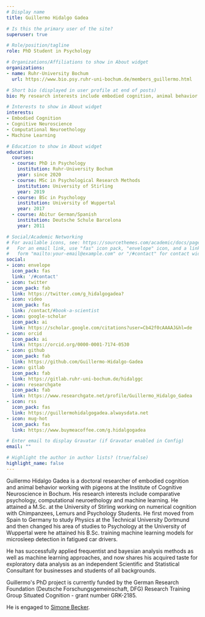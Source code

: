 ```yaml
---
# Display name
title: Guillermo Hidalgo Gadea

# Is this the primary user of the site?
superuser: true

# Role/position/tagline
role: PhD Student in Psychology

# Organizations/Affiliations to show in About widget
organizations:
- name: Ruhr-University Bochum
  url: https://www.bio.psy.ruhr-uni-bochum.de/members_guillermo.html

# Short bio (displayed in user profile at end of posts)
bio: My research interests include embodied cognition, animal behavior and machine learning.

# Interests to show in About widget
interests:
- Embodied Cognition
- Cognitive Neuroscience
- Computational Neuroethology
- Machine Learning

# Education to show in About widget
education:
  courses:
  - course: PhD in Psychology
    institution: Ruhr-University Bochum
    year: since 2020
  - course: MSc in Psychological Research Methods
    institution: University of Stirling
    year: 2019
  - course: BSc in Psychology
    institution: University of Wuppertal
    year: 2017
  - course: Abitur German/Spanish 
    institution: Deutsche Schule Barcelona
    year: 2011

# Social/Academic Networking
# For available icons, see: https://sourcethemes.com/academic/docs/page-builder/#icons
#   For an email link, use "fas" icon pack, "envelope" icon, and a link in the
#   form "mailto:your-email@example.com" or "/#contact" for contact widget.
social:
- icon: envelope
  icon_pack: fas
  link: '/#contact'
- icon: twitter
  icon_pack: fab
  link: https://twitter.com/g_hidalgogadea?
- icon: video
  icon_pack: fas
  link: /contact/#book-a-scientist
- icon: google-scholar
  icon_pack: ai
  link: https://scholar.google.com/citations?user=Cb42f0cAAAAJ&hl=de
- icon: orcid
  icon_pack: ai
  link: https://orcid.org/0000-0001-7174-0530
- icon: github
  icon_pack: fab
  link: https://github.com/Guillermo-Hidalgo-Gadea
- icon: gitlab
  icon_pack: fab
  link: https://gitlab.ruhr-uni-bochum.de/hidalggc
- icon: researchgate
  icon_pack: fab
  link: https://www.researchgate.net/profile/Guillermo_Hidalgo_Gadea
- icon: rss
  icon_pack: fas
  link: https://guillermohidalgogadea.alwaysdata.net
- icon: mug-hot
  icon_pack: fas
  link: https://www.buymeacoffee.com/g.hidalgogadea

# Enter email to display Gravatar (if Gravatar enabled in Config)
email: ""

# Highlight the author in author lists? (true/false)
highlight_name: false
---
```

Guillermo Hidalgo Gadea is a doctoral researcher of embodied cognition and animal behavior working with pigeons at the Institute of Cognitive Neuroscience in Bochum. His research interests include comparative psychology, computational neuroethology and machine learning. He attained a M.Sc. at the University of Stirling working on numerical cognition with Chimpanzees, Lemurs and Psychology Students. He first moved from Spain to Germany to study Physics at the Technical University Dortmund and then changed his area of studies to Psychology at the University of Wuppertal were he attained his B.Sc. training machine learning models for microsleep detection in fatigued car drivers.

He has successfully applied frequentist and bayesian analysis methods as well as machine learning approaches, and now shares his acquired taste for exploratory data analysis as an independent Scientific and Statistical Consultant for businesses and students of all backgrounds.

Guillermo's PhD project is currently funded by the German Research Foundation (Deutsche Forschungsgemeinschaft, DFG) Research Training Group Situated Cognition - grant number GRK-2185.

He is engaged to [Simone Becker](http://simonebecker.dance).
